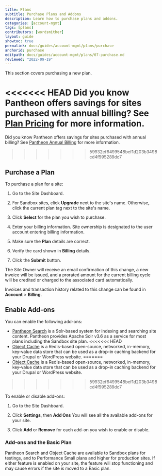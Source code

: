 ```yaml
---
title: Plans
subtitle: Purchase Plans and Addons
description: Learn how to purchase plans and addons.
categories: [account-mgmt]
tags: [plans]
contributors: [wordsmither]
layout: guide
showtoc: true
permalink: docs/guides/account-mgmt/plans/purchase
anchorid: purchase
editpath: docs/guides/account-mgmt/plans/07-purchase.md
reviewed: "2022-09-19"
---
```


This section covers purchasing a new plan. 

<Alert title="Note" type="info">

<<<<<<< HEAD
Did you know Pantheon offers savings for sites purchased with annual billing? See [Plan Pricing](/guides/account-mgmt/plans/pricing) for more information.
=======
Did you know Pantheon offers savings for sites purchased with annual billing? See [Pantheon Annual Billing](/annual-billing) for more information.
>>>>>>> 59932ef6499548bef1d203b3498cd4f595289dc7

</Alert>

## Purchase a Plan

To purchase a plan for a site:

1. Go to the Site Dashboard.

1. For Sandbox sites, click **Upgrade** next to the site's name. Otherwise, click the current plan tag next to the site's name.

1. Click **Select** for the plan you wish to purchase.

1. Enter your billing information. Site ownership is designated to the user account entering billing information.

1. Make sure the **Plan** details are correct.

1. Verify the card shown in **Billing** details.

1. Click the **Submit** button.

The Site Owner will receive an email confirmation of this change, a new invoice will be issued, and a prorated amount for the current billing cycle will be credited or charged to the associated card automatically.

Invoices and transaction history related to this change can be found in **<span class="glyphicons glyphicons-cogwheel"></span> Account** > **Billing**.

## Enable Add-ons

You can enable the following add-ons:

- [Pantheon Search](/solr) is a Solr-based system for indexing and searching site content. Pantheon provides Apache Solr v3.6 as a service for most plans including the Sandbox site plan.
<<<<<<< HEAD
 - [Object Cache](/object-cache) is a Redis-based open-source, networked, in-memory, key-value data store that can be used as a drop-in caching backend for your Drupal or WordPress website.
=======
 - [Object Cache](/guides/object-cache) is a Redis-based open-source, networked, in-memory, key-value data store that can be used as a drop-in caching backend for your Drupal or WordPress website.
>>>>>>> 59932ef6499548bef1d203b3498cd4f595289dc7

To enable or disable add-ons:

1. Go to the Site Dashboard.

1. Click **Settings**, then **Add Ons** You will see all the available add-ons for your site.

2. Click **Add** or **Remove** for each add-on you wish to enable or disable.

### Add-ons and the Basic Plan

Pantheon Search and Object Cache are available to Sandbox plans for testings, and to Performance Small plans and higher for production sites. If either feature is enabled on your site, the feature will stop functioning and may cause errors if the site is moved to a Basic plan.
